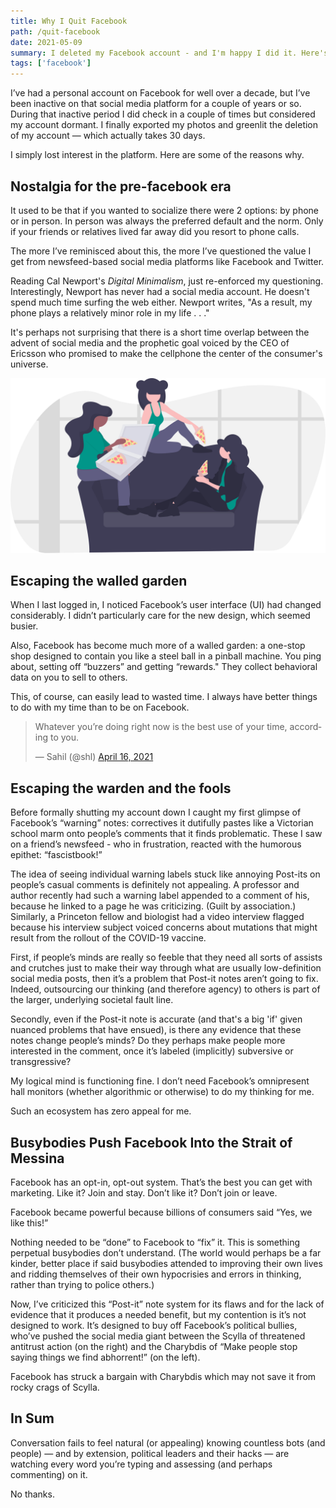 ```yaml
---
title: Why I Quit Facebook
path: /quit-facebook
date: 2021-05-09
summary: I deleted my Facebook account - and I'm happy I did it. Here's why.
tags: ['facebook']
---
```


I’ve had a personal account on Facebook for well over a decade, but I’ve been inactive on that social media platform for a couple of years or so. During that inactive period I did check in a couple of times but considered my account dormant. I finally exported my photos and greenlit the deletion of my account — which actually takes 30 days. 

I simply lost interest in the platform. Here are some of the reasons why. 

## Nostalgia for the pre-facebook era

It used to be that if you wanted to socialize there were 2 options: by phone or in person. In person was always the preferred default and the norm. Only if your friends or relatives lived far away did you resort to phone calls. 

The more I’ve reminisced about this, the more I’ve questioned the value I get from newsfeed-based social media platforms like Facebook and Twitter. 

Reading Cal Newport's <em>Digital Minimalism</em>, just re-enforced my questioning. Interestingly, Newport has never had a social media account. He doesn't spend much time surfing the web either. Newport writes, "As a result, my phone plays a relatively minor role in my life . . ." 

It's perhaps not surprising that there is a short time overlap between the advent of social media and the prophetic goal voiced by the CEO of Ericsson who promised to make the cellphone the center of the consumer's universe. 

![pizza-party](../static/pizza-party.svg)

## Escaping the walled garden

When I last logged in, I noticed Facebook’s user interface (UI) had changed considerably. I didn’t particularly care for the new design, which seemed busier. 

Also, Facebook has become much more of a walled garden: a one-stop shop designed to contain you like a steel ball in a pinball machine. You ping about, setting off “buzzers” and getting “rewards." They collect behavioral data on you to sell to others.

This, of course, can easily lead to wasted time. I always have better things to do with my time than to be on Facebook.

<blockquote class="twitter-tweet"><p lang="en" dir="ltr">Whatever you’re doing right now is the best use of your time, according to you.</p>&mdash; Sahil (@shl) <a href="https://twitter.com/shl/status/1383072769793925123?ref_src=twsrc%5Etfw">April 16, 2021</a></blockquote> <script async src="https://platform.twitter.com/widgets.js" charset="utf-8"></script>

## Escaping the warden and the fools

Before formally shutting my account down I caught my first glimpse of Facebook’s “warning” notes: correctives it dutifully pastes like a Victorian school marm onto people’s comments that it finds problematic. These I saw on a friend’s newsfeed - who in frustration, reacted with the humorous epithet: “fascistbook!”

The idea of seeing individual warning labels stuck like annoying Post-its on people’s casual comments is definitely not appealing. A professor and author recently had such a warning label appended to a comment of his, because he linked to a page he was criticizing. (Guilt by association.) Similarly, a Princeton fellow and biologist had a video interview flagged because his interview subject voiced concerns about mutations that might result from the rollout of the COVID-19 vaccine. 

First, if people’s minds are really so feeble that they need all sorts of assists and crutches just to make their way through what are usually low-definition social media posts, then it’s a problem that Post-it notes aren’t going to fix. Indeed, outsourcing our thinking (and therefore agency) to others is part of the larger, underlying societal fault line. 

Secondly, even if the Post-it note is accurate (and that's a big 'if' given nuanced problems that have ensued), is there any evidence that these notes change people’s minds? Do they perhaps make people more interested in the comment, once it’s labeled (implicitly) subversive or transgressive?

My logical mind is functioning fine. I don’t need Facebook’s omnipresent hall monitors (whether algorithmic or otherwise) to do my thinking for me. 

Such an ecosystem has zero appeal for me. 

## Busybodies Push Facebook Into the Strait of Messina

Facebook has an opt-in, opt-out system. That’s the best you can get with marketing. Like it? Join and stay. Don’t like it? Don’t join or leave. 

Facebook became powerful because billions of consumers said “Yes, we like this!” 

Nothing needed to be “done” to Facebook to “fix” it. This is something perpetual busybodies don’t understand. (The world would perhaps be a far kinder, better place if said busybodies attended to improving their own lives and ridding themselves of their own hypocrisies and errors in thinking, rather than trying to police others.)

Now, I’ve criticized this “Post-it” note system for its flaws and for the lack of evidence that it produces a needed benefit, but my contention is it’s not designed to work. It’s designed to buy off Facebook’s political bullies, who’ve pushed the social media giant between the Scylla of threatened antitrust action (on the right) and the Charybdis of “Make people stop saying things we find abhorrent!” (on the left).

Facebook has struck a bargain with Charybdis which may not save it from rocky crags of Scylla. 

## In Sum

Conversation fails to feel natural (or appealing) knowing countless bots (and people) — and by extension, political leaders and their hacks — are watching every word you’re typing and assessing (and perhaps commenting) on it.

No thanks. 

